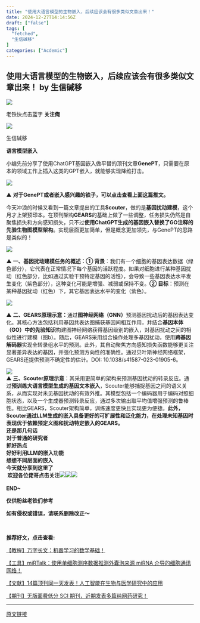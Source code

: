 ```yaml
---
title: "使用大语言模型的生物嵌入，后续应该会有很多类似文章出来！"
date: 2024-12-27T14:14:56Z
draft: ["false"]
tags: [
  "fetched",
  "生信碱移"
]
categories: ["Acdemic"]
---
```

使用大语言模型的生物嵌入，后续应该会有很多类似文章出来！ by 生信碱移
------
<div><section data-tool="markdown编辑器" data-website="https://markdown.com.cn/editor"><section powered-by="xiumi.us"><section><section powered-by="xiumi.us"><section><section><section powered-by="xiumi.us"><section><section powered-by="xiumi.us"><section><img data-imgfileid="100011300" data-ratio="1.0324675324675325" data-type="gif" data-w="154" data-src="https://mmbiz.qpic.cn/mmbiz_gif/lN9Tp5oiaqHFn9Rg6MwMU3ukMR9ROPh7bf7QWHEMwhUBUwSUKFsV8oK9noHic3jLaeJVQewHJcLq1cTXVAat35Tw/640?wx_fmt=gif&amp;wxfrom=5&amp;wx_lazy=1" src="https://mmbiz.qpic.cn/mmbiz_gif/lN9Tp5oiaqHFn9Rg6MwMU3ukMR9ROPh7bf7QWHEMwhUBUwSUKFsV8oK9noHic3jLaeJVQewHJcLq1cTXVAat35Tw/640?wx_fmt=gif&amp;wxfrom=5&amp;wx_lazy=1"></section></section></section></section></section><section><section powered-by="xiumi.us"><section><p>老铁快点击蓝字 <strong>关注俺</strong></p></section></section></section><section><section powered-by="xiumi.us"><section><section powered-by="xiumi.us"><section><img data-imgfileid="100011298" data-ratio="1.0324675324675325" data-type="gif" data-w="154" data-src="https://mmbiz.qpic.cn/mmbiz_gif/lN9Tp5oiaqHFn9Rg6MwMU3ukMR9ROPh7bf7QWHEMwhUBUwSUKFsV8oK9noHic3jLaeJVQewHJcLq1cTXVAat35Tw/640?wx_fmt=gif&amp;wxfrom=5&amp;wx_lazy=1" src="https://mmbiz.qpic.cn/mmbiz_gif/lN9Tp5oiaqHFn9Rg6MwMU3ukMR9ROPh7bf7QWHEMwhUBUwSUKFsV8oK9noHic3jLaeJVQewHJcLq1cTXVAat35Tw/640?wx_fmt=gif&amp;wxfrom=5&amp;wx_lazy=1"></section></section></section></section></section></section></section></section></section><section data-mpa-powered-by="yiban.io" data-style='white-space: normal; max-width: 100%; letter-spacing: 0.544px; text-size-adjust: auto; background-color: rgb(255, 255, 255); font-family: "Helvetica Neue", Helvetica, "Hiragino Sans GB", "Microsoft YaHei", Arial, sans-serif; box-sizing: border-box !important; overflow-wrap: break-word !important;'><section><section><section><section data-id="85660" data-custom="rgb(117, 117, 118)" data-color="rgb(117, 117, 118)"><section data-style="margin-top: 2em; padding-top: 0.5em; padding-bottom: 0.5em; max-width: 100%; border-style: solid none; text-decoration: inherit; border-top-color: rgb(204, 204, 204); border-bottom-color: rgb(204, 204, 204); border-top-width: 1px; border-bottom-width: 1px; box-sizing: border-box !important; overflow-wrap: break-word !important;"><p><span>生信碱移</span></p><section><span><span><strong>语言模型嵌入</strong></span></span></section></section></section></section></section></section></section><p data-tool="markdown.com.cn编辑器">小编先前分享了使用ChatGPT基因嵌入做平替的顶刊文章<span><strong>GenePT</strong></span>，只需要在原本的领域工作上插入这类的GPT嵌入，就能够实现降维打击。</p><section><a target="_blank" href="https://mp.weixin.qq.com/s?__biz=MzkyNTIzMzYyMA==&amp;mid=2247494967&amp;idx=1&amp;sn=ed3b3348555e6c60b96e4b0378d46657&amp;scene=21#wechat_redirect" textvalue="你已选中了添加链接的内容" linktype="text" imgurl="" imgdata="null" data-itemshowtype="0" tab="innerlink" data-linktype="1"><span><img data-galleryid="" data-imgfileid="100011305" data-ratio="0.30710172744721687" data-s="300,640" data-type="png" data-w="1042" data-src="https://mmbiz.qpic.cn/sz_mmbiz_png/LvUIqvYKCeWKRJtl4qhQQRjf1OgT1GoWNIUylTUGltQBkpwO0iaTMzib1LxabwhfDgX3YbzdVmSpEoYYU4O3elkA/640?wx_fmt=png&amp;from=appmsg" src="https://mmbiz.qpic.cn/sz_mmbiz_png/LvUIqvYKCeWKRJtl4qhQQRjf1OgT1GoWNIUylTUGltQBkpwO0iaTMzib1LxabwhfDgX3YbzdVmSpEoYYU4O3elkA/640?wx_fmt=png&amp;from=appmsg"></span></a></section><p data-class="mbImgTitle"><span>▲ <strong>对于GenePT或者嵌入感兴趣的铁子，可以点击查看上面这篇推文。</strong></span></p><p data-tool="markdown.com.cn编辑器">今天冲浪的时候又看到一篇文章提出的工具<span><strong>Scouter</strong></span>，做的是<span><strong>基因扰动建模</strong></span>，这个月才上架预印本。在顶刊架构<span><strong><span>GEARS</span></strong></span>的基础上做了一些调整，任务损失仍然是自聚焦损失和方向感知损失，只不过<strong>使用ChatGPT生成的基因嵌入</strong><span><strong>替换了</strong></span><strong>GO注释的先验生物图模型架构</strong>。实现层面更加简单，但是概念更加领先，与GenePT的思路是类似的！</p><p><img data-galleryid="" data-imgfileid="100011514" data-ratio="0.34444444444444444" data-s="300,640" data-type="png" data-w="1080" data-src="https://mmbiz.qpic.cn/sz_mmbiz_png/LvUIqvYKCeWNE9ejjeMibu8AoEtLSk5ic2v4IODMMQvRGcUoPNhJKw1dRU1Hvicq5b80dox7gMftjiaTqxiaiaIvqxuA/640?wx_fmt=png&amp;from=appmsg" src="https://mmbiz.qpic.cn/sz_mmbiz_png/LvUIqvYKCeWNE9ejjeMibu8AoEtLSk5ic2v4IODMMQvRGcUoPNhJKw1dRU1Hvicq5b80dox7gMftjiaTqxiaiaIvqxuA/640?wx_fmt=png&amp;from=appmsg"></p><p><span><span><strong>▲ 一、基因扰动建模任务的概述：</strong></span><strong><span>① </span><span>背景</span></strong><span>：我们有一个细胞的基因表达数据（绿色部分），它代表在正常情况下每个基因的活跃程度。如果对细胞进行某种基因扰动（红色部分，比如通过实验干预特定基因的活性），会导致一些基因表达水平发生变化（紫色部分），这种变化可能是增强、减弱或保持不变。<strong>② 目标</strong>：预测在某种基因扰动（红色）下，其它基因表达水平的变化（紫色）。</span></span></p><p><img data-croporisrc="https://mmbiz.qpic.cn/sz_mmbiz_png/LvUIqvYKCeWNE9ejjeMibu8AoEtLSk5ic2sDaAbnR7BaVDpHK663esicHicg0ZMBVVWdkt6jHSPoluPMQPIibQ8A4Hg/0?wx_fmt=png&amp;from=appmsg" data-cropx1="0" data-cropx2="1251" data-cropy1="459.6477272727273" data-cropy2="1243.8920454545455" data-galleryid="" data-imgfileid="100011512" data-ratio="0.6277777777777778" data-s="300,640" data-type="jpeg" data-w="1080" data-src="https://mmbiz.qpic.cn/sz_mmbiz_jpg/LvUIqvYKCeWNE9ejjeMibu8AoEtLSk5ic2pY7KhcmjQSibyaGYYAy7XIzPDhFiandBkqHnFAyetaMgRcUFZ5kYA9dw/640?wx_fmt=jpeg" src="https://mmbiz.qpic.cn/sz_mmbiz_jpg/LvUIqvYKCeWNE9ejjeMibu8AoEtLSk5ic2pY7KhcmjQSibyaGYYAy7XIzPDhFiandBkqHnFAyetaMgRcUFZ5kYA9dw/640?wx_fmt=jpeg"></p><p><span><span>▲ <strong>二、</strong><strong>GEARS原理示意：</strong></span><span>通过<strong>图神经网络（GNN）</strong>预测基因扰动后的基因表达变化。其核心方法包括利用基因共表达图捕获基因间相互作用，并结合<strong>基因本体（GO）中的先验知识</strong>构建图神经网络获得基因级别的嵌入，对基因扰动之间的相似性进行建模（图b）。随后，GEARS采用组合操作处理多基因扰动，使用<strong>跨基因解码器</strong>实现全转录组水平的预测。此外，其自动聚焦方向感知损失函数能够更关注显著差异表达的基因，并强化预测方向性的准确性。通过贝叶斯神经网络框架，GEARS还提供预测不确定性的估计。DOI: 10.1038/s41587-023-01905-6。</span></span></p><section><img data-galleryid="" data-imgfileid="100011515" data-ratio="1.0277777777777777" data-s="300,640" data-type="png" data-w="1080" data-src="https://mmbiz.qpic.cn/sz_mmbiz_png/LvUIqvYKCeWNE9ejjeMibu8AoEtLSk5ic2eVHaJYKWPxG1Uzt0hzO2Xxr5CWrbsSFIpIO3wiaIBGY25dVO5tsbuXA/640?wx_fmt=png&amp;from=appmsg" src="https://mmbiz.qpic.cn/sz_mmbiz_png/LvUIqvYKCeWNE9ejjeMibu8AoEtLSk5ic2eVHaJYKWPxG1Uzt0hzO2Xxr5CWrbsSFIpIO3wiaIBGY25dVO5tsbuXA/640?wx_fmt=png&amp;from=appmsg"></section><section><span><span>▲ <strong>三、</strong><strong>Scouter原理示意</strong></span><span>：其采用更简单的架构来预测基因扰动的转录反应。通过<strong>预训练大语言模型生成的基因文本嵌入</strong>，Scouter能够捕捉基因之间的语义关系，从而实现对未见基因扰动的有效外推。其模型包括一个编码器用于编码对照细胞状态，以及一个生成器预测转录反应，通过多次输出取平均值增强预测的鲁棒性。相比GEARS，Scouter架构简单，训练速度更快且实现更为便捷。<strong>此外，Scouter通过LLM生成的嵌入具备更好的可扩展性和泛化能力，在处理未知基因时表现优于依赖预定义图和扰动特定嵌入的GEARS。</strong></span></span></section><section><strong><span><strong><span>还是那几句话</span></strong></span></strong></section><section><strong><span><strong><span>对于普通的研究者</span></strong></span></strong></section><section><strong><span>抓好热点</span></strong></section><section><strong><span><strong><span>好好利用LLM的嵌入功能</span></strong></span></strong></section><section><span><strong><span><strong><span>想想不同层面的嵌入</span></strong></span></strong></span></section><section><strong><span><strong><span>今天就分享到这里了</span></strong></span></strong></section><section><span><span><strong> 欢迎各位佬哥点击关注<img data-ratio="1" data-w="128" data-src="https://res.wx.qq.com/t/wx_fed/we-emoji/res/v1.3.10/assets/newemoji/Yellowdog.png" src="https://res.wx.qq.com/t/wx_fed/we-emoji/res/v1.3.10/assets/newemoji/Yellowdog.png"><img data-ratio="1" data-w="128" data-src="https://res.wx.qq.com/t/wx_fed/we-emoji/res/v1.3.10/assets/newemoji/smiley_83b.png" src="https://res.wx.qq.com/t/wx_fed/we-emoji/res/v1.3.10/assets/newemoji/smiley_83b.png"><img data-ratio="1" data-w="128" data-src="https://res.wx.qq.com/t/wx_fed/we-emoji/res/v1.3.10/assets/Expression/Expression_64@2x.png" src="https://res.wx.qq.com/t/wx_fed/we-emoji/res/v1.3.10/assets/Expression/Expression_64@2x.png"></strong></span></span></section><section><mp-common-profile data-id="MzkyNTIzMzYyMA==" data-pluginname="mpprofile" data-headimg="http://mmbiz.qpic.cn/mmbiz_png/LvUIqvYKCeXYZNMxRMnjiaicO2a27jDZ2FgQga8TdeQcsGRJRIn2IInkKtfcbbMXOBSViaPXpTOBulUlNzd11pzow/0?wx_fmt=png" data-nickname="生信碱移" data-alias="liudoufu307" data-signature="春来秋至，分享我的所见与所识" data-from="2" data-weuitheme="light"></mp-common-profile></section><section><br></section><section><strong><span>END~</span></strong><br></section><p><span><strong>仅供粉丝老铁们参考</strong></span></p><p><strong>如有侵权或错误，请联系删除改正～</strong></p><section> </section><section data-class="_mbEditor" data-id="32689"><section><section><section><p><span><strong mpa-from-tpl="t">推荐好文，点击查看:</strong></span></p><p><a target="_blank" href="https://mp.weixin.qq.com/s?__biz=MzkyNTIzMzYyMA==&amp;mid=2247490057&amp;idx=1&amp;sn=bc5f64a2e6ea7945b882c9afca75de24&amp;scene=21#wechat_redirect" textvalue="【教程】一文读懂孟德尔随‍机化！" linktype="text" imgurl="" imgdata="null" data-itemshowtype="0" tab="innerlink" data-linktype="2">【教程】万字长文：机器学习的数学基础！</a><br></p><p><a target="_blank" href="https://mp.weixin.qq.com/s?__biz=MzkyNTIzMzYyMA==&amp;mid=2247495158&amp;idx=1&amp;sn=de1ba806767441a24543e5c6650bbd26&amp;scene=21#wechat_redirect" textvalue="【工具】‍使用单细胞测序数据推测外囊泡来源 miRNA 介导的细胞通讯网络！" linktype="text" imgurl="" imgdata="null" data-itemshowtype="0" tab="innerlink" data-linktype="2"><span>【工具】miRTalk：使用单细胞测序数据推测外囊泡来源 miRNA 介导的细胞通讯网络！</span></a></p><p><a target="_blank" href="https://mp.weixin.qq.com/s?__biz=MzkyNTIzMzYyMA==&amp;mid=2247494939&amp;idx=1&amp;sn=6fb432846fc9e051ba54daac0ee86dae&amp;scene=21#wechat_redirect" textvalue="【文献】这篇顶刊纯生信领先常规生信分‍析一个版本！" linktype="text" imgurl="" imgdata="null" data-itemshowtype="0" tab="innerlink" data-linktype="2">【文献】14篇顶刊同一天发表！人工智能在生物与医学研究中的应用</a></p><p><a target="_blank" href="http://mp.weixin.qq.com/s?__biz=MzkyNTIzMzYyMA==&amp;mid=2247494231&amp;idx=2&amp;sn=b3fb91ed7fa5d5775e16422cd502b0e8&amp;chksm=c1cb12ecf6bc9bfab457e75d1deb37045c9a86e9609e87f3707c38d9dd3083eefcf47689699b&amp;scene=21#wechat_redirect" textvalue="【期刊】无版面费低分 SCI 期刊，近期发表多篇纯网药‍研究！" linktype="text" imgurl="" imgdata="null" data-itemshowtype="0" tab="innerlink" data-linktype="2" hasload="1"><span>【期刊】无版面费低分 SCI 期刊，近期发表多篇纯网药研究！</span></a></p></section></section></section></section></section><p><mp-style-type data-value="3"></mp-style-type></p></div>  
<hr>
<a href="https://mp.weixin.qq.com/s/5a2ZI3QEJ5uNZWpDMPtNuw",target="_blank" rel="noopener noreferrer">原文链接</a>
